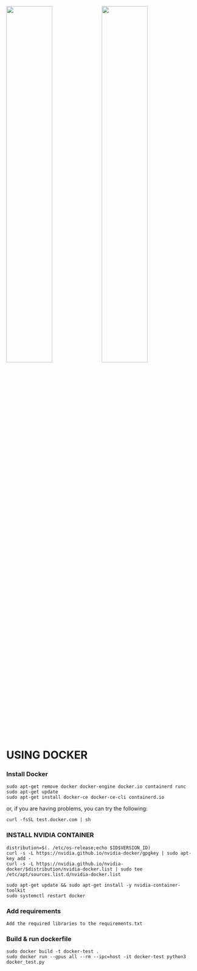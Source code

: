 
                                                                             
<p float="center">
  <img src="https://s5.gifyu.com/images/ezgif-6-fb456de304c9.gif" width="49%" />
  <img src="https://s5.gifyu.com/images/ezgif.com-optimize6d7c4d9d7251b20a.gif" width="49%" />
</p>

# USING DOCKER #


### Install Docker ###
```
sudo apt-get remove docker docker-engine docker.io containerd runc
sudo apt-get update
sudo apt-get install docker-ce docker-ce-cli containerd.io
```
or, if you are having problems, you can try the following:
```
curl -fsSL test.docker.com | sh
```

### INSTALL NVIDIA CONTAINER ###
```
distribution=$(. /etc/os-release;echo $ID$VERSION_ID)
curl -s -L https://nvidia.github.io/nvidia-docker/gpgkey | sudo apt-key add -
curl -s -L https://nvidia.github.io/nvidia-docker/$distribution/nvidia-docker.list | sudo tee /etc/apt/sources.list.d/nvidia-docker.list

sudo apt-get update && sudo apt-get install -y nvidia-container-toolkit
sudo systemctl restart docker
```

### Add requirements ###
```
Add the required libraries to the requirements.txt
```

### Build & run dockerfile ###
```
sudo docker build -t docker-test .
sudo docker run --gpus all --rm --ipc=host -it docker-test python3 docker_test.py
```
